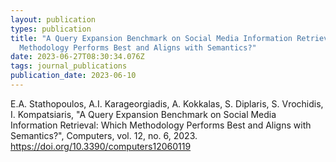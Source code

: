 ```yaml
---
layout: publication
types: publication
title: "A Query Expansion Benchmark on Social Media Information Retrieval: Which
  Methodology Performs Best and Aligns with Semantics?"
date: 2023-06-27T08:30:34.076Z
tags: journal_publications
publication_date: 2023-06-10
---
```

<!--StartFragment-->

E.A. Stathopoulos, A.I. Karageorgiadis, A. Kokkalas, S. Diplaris, S. Vrochidis, I. Kompatsiaris, "A Query Expansion Benchmark on Social Media Information Retrieval: Which Methodology Performs Best and Aligns with Semantics?", Computers, vol. 12, no. 6, 2023. https://doi.org/10.3390/computers12060119

<!--EndFragment-->